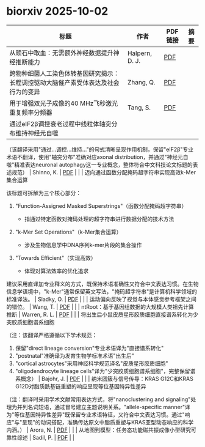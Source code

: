 # biorxiv 2025-10-02

| 标题 | 作者 | PDF链接 |  摘要 |
|------|------|--------|------|
| 从顽石中取血：无需额外神经数据提升神经推断能力 | Halpern, D. J. | [PDF](https://doi.org/10.1101/2021.01.21.427334) |  |
| 跨物种细菌人工染色体转基因研究揭示：长程调控驱动大脑催产素受体表达及社会行为的变异 | Zhang, Q. | [PDF](https://doi.org/10.1101/2022.12.01.518660) |  |
| 用于增强双光子成像的40 MHz飞秒激光重复频率分频器 | Tang, S. | [PDF](https://doi.org/10.1101/2023.07.02.547378) |  |
| 通过eIF2β调控衰老过程中线粒体轴突分布维持神经元自噬

（该翻译采用"通过...调控...维持..."的句式清晰呈现作用机制，保留"eIF2β"专业术语不翻译，使用"轴突分布"准确对应axonal distribution，并通过"神经元自噬"精准表达neuronal autophagy这一专业概念，整体符合中文科技论文标题的表述规范） | Shinno, K. | [PDF](https://doi.org/10.1101/2024.01.20.576435) |  |
| 迈向通过函数分配掩码超字符串实现高效k-Mer集合运算

该标题可拆解为三个核心部分：
1. "Function-Assigned Masked Superstrings"（函数分配掩码超字符串）
   - 指通过特定函数对掩码处理的超字符串进行数据分配的技术方法

2. "k-Mer Set Operations"（k-Mer集合运算）
   - 涉及生物信息学中DNA序列k-mer片段的集合操作

3. "Towards Efficient"（实现高效）
   - 体现对算法效率的优化追求

建议采用直译加专业释义的方式，既保持术语准确性又符合中文表达习惯。在生物信息学语境中，"k-Mer"通常保留英文写法，"掩码超字符串"是计算机科学领域的标准译法。 | Sladky, O. | [PDF](https://doi.org/10.1101/2024.03.06.583483) |  |
| 运动偏向反映了视觉与本体感觉参考框架之间的错位。 | Wang, T. | [PDF](https://doi.org/10.1101/2024.03.15.585272) |  |
| ntRoot：基于基因组数据的大规模人类祖先计算推断 | Warren, R. L. | [PDF](https://doi.org/10.1101/2024.03.26.586646) |  |
| 将出生后小鼠皮质星形胶质细胞直接谱系转化为少突胶质细胞谱系细胞

（注：该翻译严格遵循以下学术规范：
1. 保留"direct lineage conversion"专业术语译为"直接谱系转化"
2. "postnatal"准确译为发育生物学标准术语"出生后"
3. "cortical astrocytes"采用神经科学规范译名"皮质星形胶质细胞"
4. "oligodendrocyte lineage cells"译为"少突胶质细胞谱系细胞"，完整保留谱系概念） | Bajohr, J. | [PDF](https://doi.org/10.1101/2024.05.28.596294) |  |
| 纳米团簇与信号传导：KRAS G12C和KRAS G12D对脂质酰基链重塑的响应呈现等位基因特异性差异

（注：翻译时采用学术文献常用表达方式，将"nanoclustering and signaling"处理为并列名词短语，通过冒号建立主题说明关系。"allele-specific manner"译为"等位基因特异性差异"既保留专业术语特征，又符合中文表达习惯。通过"响应"与"呈现"的动词搭配，准确传达原文中脂质重塑与KRAS亚型动态响应的科学内涵。） | Arora, N. | [PDF](https://doi.org/10.1101/2024.05.30.596653) |  |
| 从地图到模型：任务态功能磁共振成像小型研究可靠性综述 | Sadil, P. | [PDF](https://doi.org/10.1101/2024.08.05.606611) |  |
